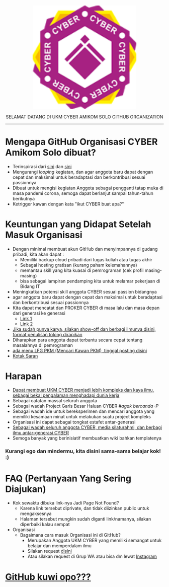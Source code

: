 <p align="center">
    <img src="https://github.com/UKM-CYBER-Amikom-Solo/FAQ/blob/main/image/Logo%20terbaru%20UKM%20Cyber.png" alt="CYBER LOGO" width="330">
    </p>
<p align="center">
    <a>SELAMAT DATANG DI UKM CYBER AMIKOM SOLO GITHUB ORGANIZATION</a>
</p>

---


# Mengapa GitHub Organisasi CYBER Amikom Solo dibuat?
- Terinspirasi dari [sini](https://github.com/sandhikagalih/project-kalian) dan [sini](https://github.com/bebasid/bebasid/blob/master/README.md)
- Mengurangi *looping* kegiatan, dan agar anggota baru dapat dengan cepat dan maksimal untuk beradaptasi dan berkontribusi sesuai passionnya
- Dibuat untuk mengisi kegiatan Anggota sebagai pengganti tatap muka di masa pandemi corona, semoga dapat berlanjut sampai tahun-tahun berikutnya
- Ketrigger kawan dengan kata "ikut CYBER buat apa?"


# Keuntungan yang Didapat Setelah Masuk Organisasi
- Dengan minimal membuat akun GitHub dan menyimpannya di gudang pribadi, kita akan dapat : 
  - Memiliki backup cloud pribadi dari tugas kuliah atau tugas akhir
  - Sebagai hosting gratisan (kurang paham kelemahannya)
  - memantau skill yang kita kuasai di pemrograman (cek profil masing-masing)
  - bisa sebagai lampiran pendamping kita untuk melamar pekerjaan di Bidang IT
- Meningkatkan potensi skill anggota CYBER sesuai passion bidangnya
- agar anggota baru dapat dengan cepat dan maksimal untuk beradaptasi dan berkontribusi sesuai passionnya
- Kita dapat mencatat dan PROKER CYBER di masa lalu dan masa depan dari generasi ke generasi
  - [Link 1](https://github.com/UKM-CYBER-Amikom-Solo/PROKER-Tahunan-UKM-CYBER-Amikom-Solo)
  - [Link 2](https://github.com/orgs/UKM-CYBER-Amikom-Solo/projects/2)
- [Jika sudah punya karya, silakan show-off dan berbagi ilmunya disini, format penulisan tolong dirapikan](https://github.com/UKM-CYBER-Amikom-Solo/List-Karya-Mahasiswa-Amikom-Solo/blob/main/README.md)
- Diharapkan para anggota dapat terbantu secara cepat tentang masalahnya di pemrograman
- [ada menu LFG PKM (Mencari Kawan PKM), tinggal posting disini](https://github.com/orgs/UKM-CYBER-Amikom-Solo/projects/9)
- [Kotak Saran](https://github.com/orgs/UKM-CYBER-Amikom-Solo/projects/6)

# Harapan
- [Dapat membuat UKM CYBER menjadi lebih kompleks dan kaya ilmu, sebagai bekal pengalaman menghadapi dunia kerja](https://github.com/orgs/UKM-CYBER-Amikom-Solo/projects/8)
- Sebagai catatan massal seluruh anggota
- Sebagai wadah Project Garis Besar Haluan CYBER *#agak bercanda :P*
- Sebagai wadah ide untuk bereksperimen dan mencari anggota yang memiliki kesamaan minat untuk melakukan suatu project kompleks
- Organisasi ini dapat sebagai tongkat estafet antar-generasi
- [Sebagai wadah seluruh anggota CYBER, media silaturahmi, dan berbagi ilmu antar-generasi CYBER](https://github.com/UKM-CYBER-Amikom-Solo/Daftar-Angkatan-CYBER)
- Semoga banyak yang berinisiatif membuatkan wiki bahkan templatenya

### Kurangi ego dan mindermu, kita disini sama-sama belajar kok! :)

# FAQ (Pertanyaan Yang Sering Diajukan)
  - Kok sewaktu dibuka link-nya Jadi Page Not Found?
    - Karena link tersebut diprivate, dan tidak diizinkan public untuk mengaksesnya
    - Halaman tersebut mungkin sudah diganti link/namanya, silakan diperbaiki kalau sempat
  - Organisasi
    - Bagaimana cara masuk Organisasi ini di GitHub?
      - Merupakan Anggota UKM CYBER yang memiliki semangat untuk belajar dan memperdalam ilmu
      - Silakan request [disini](https://github.com/UKM-CYBER-Amikom-Solo/FAQ/discussions/1)
      - Atau silakan request di Grup WA atau bisa dm lewat [Instagram](https://www.instagram.com/cyber.amikom/)

     
# [GitHub kuwi opo???](https://github.com/UKM-CYBER-Amikom-Solo/Belajar-GitHub/blob/main/README.md)
